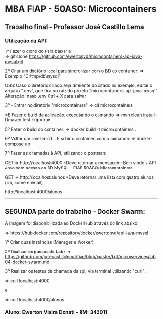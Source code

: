 # MBA FIAP - 50ASO: Microcontainers
## Trabalho final - Professor José Castillo Lema

### Utilização da API: 

1º Fazer o clone do Para baixar a  
=> git clone https://github.com/ewertonvd/microcontainers-api-java-mysql.git


2º Criar um diretório local para sincronizar com o BD do container:
=> Exemplo "C:\tmp\db\mysql"

OBS: Caso o diretório criado seja diferente do citado no exemplo,
editar o arquivo ".env", que fica no raiz do projeto "microcontainers-api-java-mysql"
Alteração: nano .env
Ctrl + X para salvar 


3º - Entrar no diretório "microcontainers"
=> cd microcontainers

*E Fazer o build da aplicação, executando o comando:
=> mvn clean install  -Dmaven.test.skip=true 


5º Fazer o build do container:
=> docker build -t microcontainers .

6º Voltar um nível
=> cd ..
E subir o container, com o comando:
=> docker-compose up


7º Fazer as chamadas à API, utilizando o postman:

GET => http://localhost:4000
*Deve retornar a mensagem: Bem vindo a API Java com acesso ao BD MySQL - FIAP 50ASO: Microcontainers


GET => http://localhost:alunos
*Deve retornar uma lista com quatro alunos (rm, nome e email)

http://localhost:4000/alunos

----------------------------------------------------------------------------------------------------------- 
## SEGUNDA parte do trabalho - Docker Swarm:

A imagem foi disponibilizada no DockerHub através do link abaixo:

=> https://hub.docker.com/repository/docker/ewertonvd/api-java-mysql

1º Criar duas instâncias (Manager e Worker)

2º Realizar os passos do Lab4
=> https://github.com/josecastillolema/fiap/blob/master/bdt/microservices/lab04-docker-swarm.md 

3º Realizar os testes de chamada da api, via terminal utilizando "curl":

=> curl localhost:4000

e

=> curl localhost:4000/alunos

### Aluno: Ewerton Vieira Donati - RM: 342011